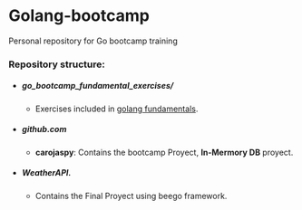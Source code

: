 # Golang-bootcamp

Personal repository for Go bootcamp training 

### Repository structure: 

- ##### go_bootcamp_fundamental_exercises/
    
    - Exercises included in [golang fundamentals](https://github.com/juanpablopizarro/golang-bootcamp/blob/master/fundamentals.md "Golang fundamentals").


- ##### github.com

    - __carojaspy__: Contains the bootcamp Proyect, __In-Mermory DB__ proyect.
   
- ##### WeatherAPI.

    - Contains the Final Proyect using beego framework.




